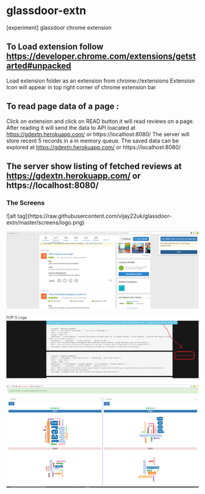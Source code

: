 # glassdoor-extn
[experiment] glassdoor chrome extension

## To Load extension follow https://developer.chrome.com/extensions/getstarted#unpacked
 Load extension folder as an extension from chrome://extensions
 Extension Icon will appear in top right corner of chrome extension bar

## To read page data of a page :
 Click on extension and click on READ button it will read reviews on a page.
 After reading it will send the data to API loacated at https://gdextn.herokuapp.com/ or https://localhost:8080/
 The server will store recent 5 records in a in memory queue.
 The saved data can be explored at https://gdextn.herokuapp.com/ or https://localhost:8080/


## The server show listing of fetched reviews at https://gdextn.herokuapp.com/ or https://localhost:8080/

<h3>The Screens</h3>
![alt tag](https://raw.githubusercontent.com/vijay22uk/glassdoor-extn/master/screens/logo.png)

![alt tag](https://raw.githubusercontent.com/vijay22uk/glassdoor-extn/master/screens/expand.png)

![alt tag](https://raw.githubusercontent.com/vijay22uk/glassdoor-extn/master/screens/explorer.png)

![alt tag](https://raw.githubusercontent.com/vijay22uk/glassdoor-extn/master/screens/compare.png)
